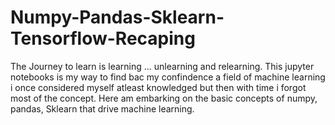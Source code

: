 # Numpy-Pandas-Sklearn-Tensorflow-Recaping
The Journey to learn is learning ... unlearning and relearning. This jupyter notebooks is my way to find bac my confindence a field of machine learning i once considered myself atleast knowledged but then with time i forgot most of the concept. Here am embarking on the basic concepts of numpy, pandas, Sklearn that drive machine learning. 
